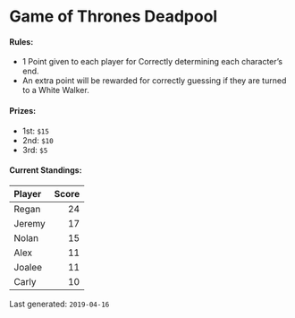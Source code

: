 Game of Thrones Deadpool
================

#### Rules:

  - 1 Point given to each player for Correctly determining each
    character’s end.
  - An extra point will be rewarded for correctly guessing if they are
    turned to a White Walker.

#### Prizes:

  - 1st: `$15`
  - 2nd: `$10`
  - 3rd: `$5`

#### Current Standings:

| Player | Score |
| :----- | ----: |
| Regan  |    24 |
| Jeremy |    17 |
| Nolan  |    15 |
| Alex   |    11 |
| Joalee |    11 |
| Carly  |    10 |

Last generated: `2019-04-16`
